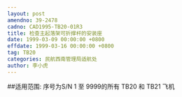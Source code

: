 ```yaml
---
layout: post
amendno: 39-2478
cadno: CAD1995-TB20-01R3
title: 检查主起落架可折撑杆的安装座
date: 1999-03-09 00:00:00 +0800
effdate: 1999-03-16 00:00:00 +0800
tag: TB20
categories: 民航西南管理局适航处
author: 李小虎
---
```


##适用范围:
序号为S/N 1 至 9999的所有 TB20 和 TB21 飞机

